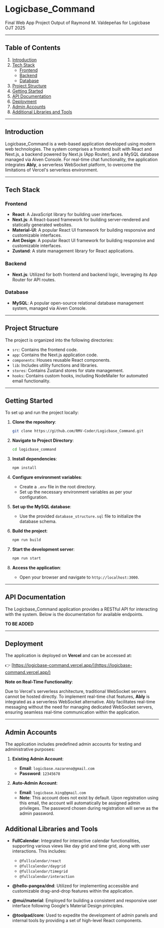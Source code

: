 # Logicbase\_Command

Final Web App Project Output of Raymond M. Valdepeñas for Logicbase OJT 2025

---

## Table of Contents

1. [Introduction](#introduction)
2. [Tech Stack](#tech-stack)
   * [Frontend](#frontend)
   * [Backend](#backend)
   * [Database](#database)
3. [Project Structure](#project-structure)
4. [Getting Started](#getting-started)
5. [API Documentation](#api-documentation)
6. [Deployment](#deployment)
7. [Admin Accounts](#admin-accounts)
8. [Additional Libraries and Tools](#additional-libraries-and-tools)

---

## Introduction

Logicbase\_Command is a web-based application developed using modern web technologies. The system comprises a frontend built with React and Next.js, a backend powered by Next.js (App Router), and a MySQL database managed via Aiven Console. For real-time chat functionality, the application integrates **Ably**, a serverless WebSocket platform, to overcome the limitations of Vercel's serverless environment.

---

## Tech Stack

### Frontend

* **React**: A JavaScript library for building user interfaces.
* **Next.js**: A React-based framework for building server-rendered and statically generated websites.
* **Material-UI**: A popular React UI framework for building responsive and customizable interfaces.
* **Ant Design**: A popular React UI framework for building responsive and customizable interfaces.
* **Zustand**: A state management library for React applications.

### Backend

* **Next.js**: Utilized for both frontend and backend logic, leveraging its App Router for API routes.

### Database

* **MySQL**: A popular open-source relational database management system, managed via Aiven Console.

---

## Project Structure

The project is organized into the following directories:

* `src`: Contains the frontend code.
* `app`: Contains the Next.js application code.
* `components`: Houses reusable React components.
* `lib`: Includes utility functions and libraries.
* `stores`: Contains Zustand stores for state management.
* `hooks`: Contains custom hooks, including NodeMailer for automated email functionality.

---

## Getting Started

To set up and run the project locally:

1. **Clone the repository**:

    ```bash
    git clone https://github.com/RMV-Coder/Logicbase_Command.git
    ```

2. **Navigate to Project Directory**:
    ```bash
    cd logicbase_command
    ```
3. **Install dependencies**:

   ```bash
   npm install
   ```

4. **Configure environment variables**:

   * Create a `.env` file in the root directory.
   * Set up the necessary environment variables as per your configuration.

5. **Set up the MySQL database**:

   * Use the provided `database_structure.sql` file to initialize the database schema.

6. **Build the project**:

   ```bash
   npm run build
   ```

7. **Start the development server**:

   ```bash
   npm run start
   ```

8. **Access the application**:

   * Open your browser and navigate to `http://localhost:3000`.

---

## API Documentation

The Logicbase_Command application provides a RESTful API for interacting with the system. Below is the documentation for available endpoints.

**TO BE ADDED**

---

## Deployment

The application is deployed on **Vercel** and can be accessed at:

👉 [https://logicbase-command.vercel.app/](https://logicbase-command.vercel.app/)

**Note on Real-Time Functionality**:

Due to Vercel's serverless architecture, traditional WebSocket servers cannot be hosted directly. To implement real-time chat features, **Ably** is integrated as a serverless WebSocket alternative. Ably facilitates real-time messaging without the need for managing dedicated WebSocket servers, ensuring seamless real-time communication within the application.

---

## Admin Accounts

The application includes predefined admin accounts for testing and administrative purposes:

1. **Existing Admin Account**:

   * **Email**: `logicbase.nazareno@gmail.com`
   * **Password**: `12345678`

2. **Auto-Admin Account**:

   * **Email**: `logicbase.king@gmail.com`
   * **Note**: This account does not exist by default. Upon registration using this email, the account will automatically be assigned admin privileges. The password chosen during registration will serve as the admin password.

## Additional Libraries and Tools

* **FullCalendar**: Integrated for interactive calendar functionalities, supporting various views like day grid and time grid, along with user interactions. This includes:

  * `@fullcalendar/react`
  * `@fullcalendar/daygrid`
  * `@fullcalendar/timegrid`
  * `@fullcalendar/interaction`&#x20;

* **@hello-pangea/dnd**: Utilized for implementing accessible and customizable drag-and-drop features within the application.&#x20;

* **@mui/material**: Employed for building a consistent and responsive user interface following Google's Material Design principles.&#x20;

* **@toolpad/core**: Used to expedite the development of admin panels and internal tools by providing a set of high-level React components.&#x20;


